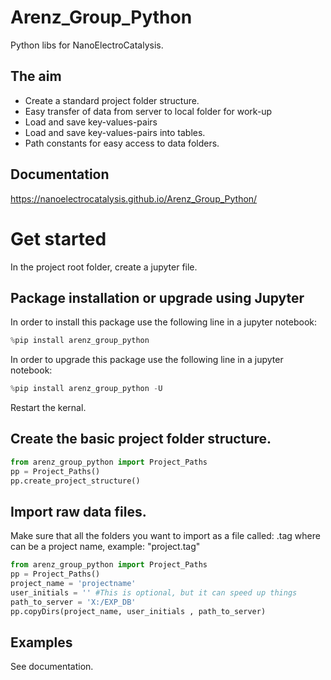 # Arenz_Group_Python
Python libs for NanoElectroCatalysis.

## The aim
 - Create a standard project folder structure.
 - Easy transfer of data from server to local folder for work-up
 - Load and save key-values-pairs
 - Load and save key-values-pairs into tables.
 - Path constants for easy access to data folders.




## Documentation

https://nanoelectrocatalysis.github.io/Arenz_Group_Python/

# Get started
In the project root folder, create a jupyter file.

## Package installation or upgrade using Jupyter

In order to install this package use the following line in a jupyter notebook: 
```python
%pip install arenz_group_python
```
In order to upgrade this package use the following line in a jupyter notebook: 

```python
%pip install arenz_group_python -U
```

Restart the kernal.

## Create the basic project folder structure.

```python
from arenz_group_python import Project_Paths 
pp = Project_Paths()
pp.create_project_structure()
```

## Import raw data files.
Make sure that all the folders you want to import as a file called:
<IDENTIFYIER>.tag 
where <IDENTIFYIER> can be a project name, example: "project.tag"

```python
from arenz_group_python import Project_Paths
pp = Project_Paths()
project_name = 'projectname'
user_initials = '' #This is optional, but it can speed up things
path_to_server = 'X:/EXP_DB'
pp.copyDirs(project_name, user_initials , path_to_server)
```

## Examples
See documentation.
